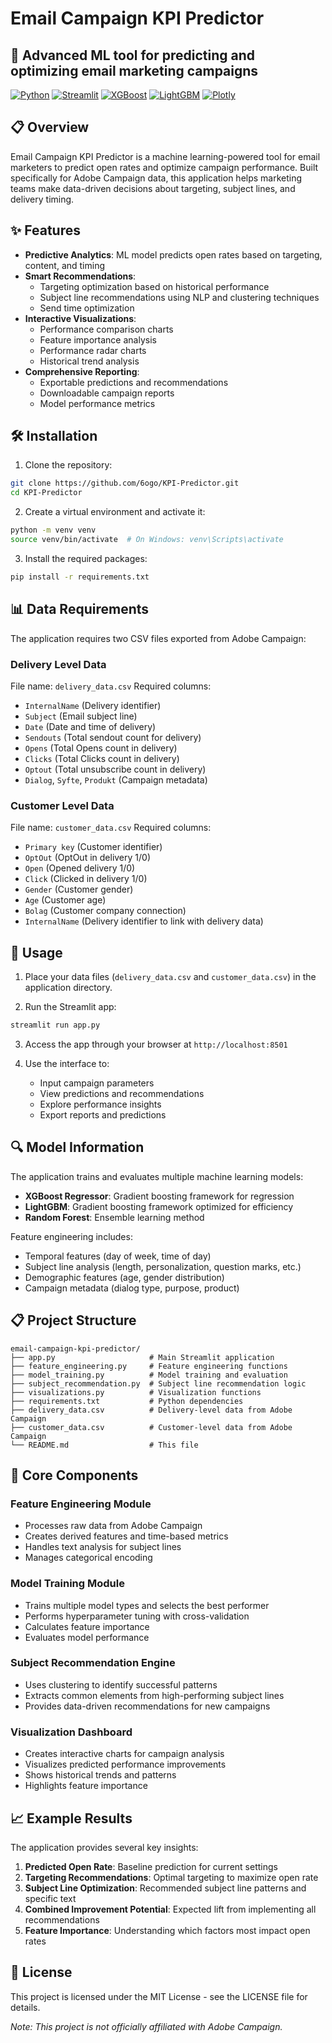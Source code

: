 # Email Campaign KPI Predictor

## 📧 Advanced ML tool for predicting and optimizing email marketing campaigns
[![Python](https://img.shields.io/badge/Python-3.8%2B-blue)](https://www.python.org/)
[![Streamlit](https://img.shields.io/badge/Streamlit-1.15.0-FF4B4B)](https://streamlit.io/)
[![XGBoost](https://img.shields.io/badge/XGBoost-1.6.2-006ACC)](https://xgboost.readthedocs.io/)
[![LightGBM](https://img.shields.io/badge/LightGBM-3.3.2-3DAD47)](https://lightgbm.readthedocs.io/)
[![Plotly](https://img.shields.io/badge/Plotly-5.9.0-3F4F75)](https://plotly.com/)

## 📋 Overview

Email Campaign KPI Predictor is a machine learning-powered tool for email marketers to predict open rates and optimize campaign performance. Built specifically for Adobe Campaign data, this application helps marketing teams make data-driven decisions about targeting, subject lines, and delivery timing.

## ✨ Features

- **Predictive Analytics**: ML model predicts open rates based on targeting, content, and timing
- **Smart Recommendations**: 
  - Targeting optimization based on historical performance
  - Subject line recommendations using NLP and clustering techniques
  - Send time optimization
- **Interactive Visualizations**:
  - Performance comparison charts
  - Feature importance analysis
  - Performance radar charts
  - Historical trend analysis
- **Comprehensive Reporting**:
  - Exportable predictions and recommendations
  - Downloadable campaign reports
  - Model performance metrics

## 🛠️ Installation

1. Clone the repository:
```bash
git clone https://github.com/6ogo/KPI-Predictor.git
cd KPI-Predictor
```

2. Create a virtual environment and activate it:
```bash
python -m venv venv
source venv/bin/activate  # On Windows: venv\Scripts\activate
```

3. Install the required packages:
```bash
pip install -r requirements.txt
```

## 📊 Data Requirements

The application requires two CSV files exported from Adobe Campaign:

### Delivery Level Data
File name: `delivery_data.csv`
Required columns:
- `InternalName` (Delivery identifier)
- `Subject` (Email subject line)
- `Date` (Date and time of delivery)
- `Sendouts` (Total sendout count for delivery)
- `Opens` (Total Opens count in delivery)
- `Clicks` (Total Clicks count in delivery)
- `Optout` (Total unsubscribe count in delivery)
- `Dialog`, `Syfte`, `Produkt` (Campaign metadata)

### Customer Level Data
File name: `customer_data.csv`
Required columns:
- `Primary key` (Customer identifier)
- `OptOut` (OptOut in delivery 1/0)
- `Open` (Opened delivery 1/0)
- `Click` (Clicked in delivery 1/0)
- `Gender` (Customer gender)
- `Age` (Customer age)
- `Bolag` (Customer company connection)
- `InternalName` (Delivery identifier to link with delivery data)

## 🚀 Usage

1. Place your data files (`delivery_data.csv` and `customer_data.csv`) in the application directory.

2. Run the Streamlit app:
```bash
streamlit run app.py
```

3. Access the app through your browser at `http://localhost:8501`

4. Use the interface to:
   - Input campaign parameters
   - View predictions and recommendations
   - Explore performance insights
   - Export reports and predictions

## 🔍 Model Information

The application trains and evaluates multiple machine learning models:

- **XGBoost Regressor**: Gradient boosting framework for regression
- **LightGBM**: Gradient boosting framework optimized for efficiency
- **Random Forest**: Ensemble learning method

Feature engineering includes:
- Temporal features (day of week, time of day)
- Subject line analysis (length, personalization, question marks, etc.)
- Demographic features (age, gender distribution)
- Campaign metadata (dialog type, purpose, product)

## 📋 Project Structure

```
email-campaign-kpi-predictor/
├── app.py                     # Main Streamlit application
├── feature_engineering.py     # Feature engineering functions
├── model_training.py          # Model training and evaluation
├── subject_recommendation.py  # Subject line recommendation logic
├── visualizations.py          # Visualization functions
├── requirements.txt           # Python dependencies
├── delivery_data.csv          # Delivery-level data from Adobe Campaign
├── customer_data.csv          # Customer-level data from Adobe Campaign
└── README.md                  # This file
```

## 🧩 Core Components

### Feature Engineering Module
- Processes raw data from Adobe Campaign
- Creates derived features and time-based metrics
- Handles text analysis for subject lines
- Manages categorical encoding

### Model Training Module
- Trains multiple model types and selects the best performer
- Performs hyperparameter tuning with cross-validation
- Calculates feature importance
- Evaluates model performance

### Subject Recommendation Engine
- Uses clustering to identify successful patterns
- Extracts common elements from high-performing subject lines
- Provides data-driven recommendations for new campaigns

### Visualization Dashboard
- Creates interactive charts for campaign analysis
- Visualizes predicted performance improvements
- Shows historical trends and patterns
- Highlights feature importance

## 📈 Example Results

The application provides several key insights:

1. **Predicted Open Rate**: Baseline prediction for current settings
2. **Targeting Recommendations**: Optimal targeting to maximize open rate
3. **Subject Line Optimization**: Recommended subject line patterns and specific text
4. **Combined Improvement Potential**: Expected lift from implementing all recommendations
5. **Feature Importance**: Understanding which factors most impact open rates

## 📄 License

This project is licensed under the MIT License - see the LICENSE file for details.

*Note: This project is not officially affiliated with Adobe Campaign.*